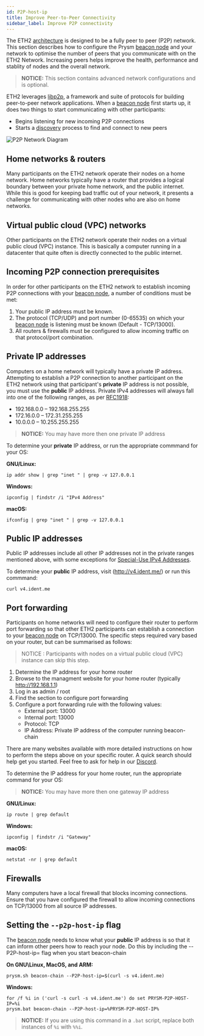 ```yaml
---
id: P2P-host-ip
title: Improve Peer-to-Peer Connectivity
sidebar_label: Improve P2P connectivity
---
```


The ETH2 [architecture](../how-prysm-works/architecture-overview/) is designed to be a fully peer to peer (P2P) network.  This section describes how to configure the Prysm [beacon node](../how-prysm-works/beacon-node) and your network to optimise the number of peers that you communicate with on the ETH2 Network.  Increasing peers helps improve the health, performance and stablity of nodes and the overall network.

> **NOTICE:** This section contains advanced network configurations and is optional.

ETH2 leverages [libp2p](../how-prysm-works/p2p-networking), a framework and suite of protocols for building peer-to-peer network applications.  When a [beacon node](/docs/how-prysm-works/beacon-node) first starts up, it does two things to start communicating with other participants:
- Begins listening for new incoming P2P connections
- Starts a [discovery](https://github.com/ethereum/devp2p/wiki/Discovery-Overview) process to find and connect to new peers

![P2P Network Diagram](/img/prysm-p2p-host-ip.png)

## Home networks & routers

Many participants on the ETH2 network operate their nodes on a home network. Home networks typically have a router that provides a logical boundary between your private home network, and the public internet.  While this is good for keeping bad traffic out of your network, it presents a challenge for communicating with other nodes who are also on home networks.

## Virtual public cloud (VPC) networks

Other participants on the ETH2 network operate their nodes on a virtual public cloud (VPC) instance.  This is basically a computer running in a datacenter that quite often is directly connected to the public internet.

## Incoming P2P connection prerequisites

In order for other participants on the ETH2 network to establish incoming P2P connections with your [beacon node](/docs/how-prysm-works/beacon-node), a number of conditions must be met:
1. Your public IP address must be known.
2. The protocol (TCP/UDP) and port number (0-65535) on which your [beacon node](/docs/how-prysm-works/beacon-node) is listening must be known (Default - TCP/13000).
3. All routers & firewalls must be configured to allow incoming traffic on that protocol/port combination.

## Private IP addresses

Computers on a home network will typically have a private IP address.  Attempting to establish a P2P connection to another participant on the ETH2 network using that participant's **private** IP address is not possible, you must use the **public** IP address.  Private IPv4 addresses will always fall into one of the following ranges, as per [RFC1918](https://en.wikipedia.org/wiki/Private_network):
 - 192.168.0.0 – 192.168.255.255
 - 172.16.0.0 – 172.31.255.255
 - 10.0.0.0 – 10.255.255.255

> **NOTICE:** You may have more then one private IP address

To determine your **private** IP address, or run the appropriate commmand for your OS:

**GNU/Linux:**
```
ip addr show | grep "inet " | grep -v 127.0.0.1
```
**Windows:**
```
ipconfig | findstr /i "IPv4 Address"
```
**macOS:**
```
ifconfig | grep "inet " | grep -v 127.0.0.1
```

## Public IP addresses

Public IP addresses include all other IP addresses not in the private ranges mentioned above, with some exceptions for [Special-Use IPv4 Addresses](https://tools.ietf.org/html/rfc3330).

To determine your **public**  IP  address, visit (http://v4.ident.me/) or run this commmand:
```
curl v4.ident.me
```

## Port forwarding
Participants on home networks will need to configure their router to perform port forwarding so that other ETH2 participants can establish a connection to your [beacon node](/docs/how-prysm-works/beacon-node) on TCP/13000.  The specific steps required vary based on your router, but can be summarised as follows:

> NOTICE : Participants with nodes on a virtual public cloud (VPC) instance can skip this step.

1. Determine the IP address for your home router
2. Browse to the managment website for your home router (typically http://192.168.1.1)
3. Log in as admin / root
4. Find the section to configure port forwarding
5. Configure a port forwarding rule with the following values:
    - External port: 13000
    - Internal port: 13000
    - Protocol: TCP
    - IP Address: Private IP address of the computer running beacon-chain

There are many websites available with more detailed instructions on how to perform the steps above on your specific router. A quick search should help get you started.  Feel free to ask for help in our [Discord](https://discord.gg/YMVYzv6).

To determine the IP address for your home router, run the appropriate command for your OS:

> **NOTICE:** You may have more then one gateway IP address

**GNU/Linux:**
```
ip route | grep default
```
**Windows:**
```
ipconfig | findstr /i "Gateway"
```
**macOS:**
```
netstat -nr | grep default
```

## Firewalls

Many computers have a local firewall that blocks incoming connections. Ensure that you have configured the firewall to allow incoming connections on TCP/13000 from all source IP addresses.

## Setting the `--p2p-host-ip` flag

The [beacon node](/docs/how-prysm-works/beacon-node) needs to know what your **public** IP address is so that it can inform other peers how to reach your node.  Do this by including the --P2P-host-ip=<your public IP> flag when you start beacon-chain

**On GNU\Linux, MacOS, and ARM:**
```
prysm.sh beacon-chain --P2P-host-ip=$(curl -s v4.ident.me)
```
**Windows:**
```
for /f %i in ('curl -s curl -s v4.ident.me') do set PRYSM-P2P-HOST-IP=%i
prysm.bat beacon-chain --P2P-host-ip=%PRYSM-P2P-HOST-IP%
```
> **NOTICE:** If you are using this command in a `.bat` script, replace both instances of `%i` with `%%i`.
